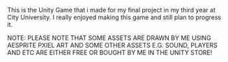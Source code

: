 This is the Unity Game that i made for my final project in my third year at City University. I really enjoyed making this game and still plan to progress it.

NOTE: PLEASE NOTE THAT SOME ASSETS ARE DRAWN BY ME USING AESPRITE PXIEL ART AND SOME OTHER ASSETS E.G. SOUND, PLAYERS AND ETC ARE EITHER FREE OR BOUGHT BY ME IN THE UNITY STORE! 
